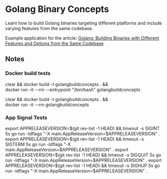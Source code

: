 # Golang Binary Concepts

Learn how to build Golang binaries targeting different platforms and include varying features from the same codebase.

Example application for the article: [Golang: Building Binaries with Different Features and Options from the Same Codebase](
https://medium.com/@matt.wiater/golang-building-binaries-with-different-features-and-options-from-the-same-codebase-118fef52340b)

## Notes

### Docker build tests
clear && docker build -t golangbuildconcepts . && \
  docker run -it --rm --entrypoint "/bin/bash" golangbuildconcepts

clear && docker build -t golangbuildconcepts . && \
  docker run -it --rm golangbuildconcepts

### App Signal Tests
export APPRELEASEVERSION=$(git rev-list -1 HEAD) && timeout -s SIGINT 5s go run -ldflags "-X main.AppReleaseVersion=$APPRELEASEVERSION" .
export APPRELEASEVERSION=$(git rev-list -1 HEAD) && timeout -s SIGTERM 5s go run -ldflags "-X main.AppReleaseVersion=$APPRELEASEVERSION" .
export APPRELEASEVERSION=$(git rev-list -1 HEAD) && timeout -s SIGQUIT 5s go run -ldflags "-X main.AppReleaseVersion=$APPRELEASEVERSION" .
export APPRELEASEVERSION=$(git rev-list -1 HEAD) && timeout -s SIGHUP 5s go run -ldflags "-X main.AppReleaseVersion=$APPRELEASEVERSION" .
